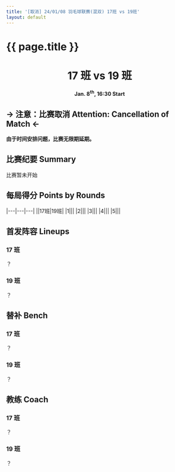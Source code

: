 ```yaml
---
title: '[取消] 24/01/08 羽毛球联赛(混双) 17班 vs 19班'
layout: default
---
```


# {{ page.title }}

<div width="100%" style="text-align:center">
<h1> 17 班 vs 19 班 </h1>
<!--<h1> 17 班 <span style="border: 1px #111111 solid; border-radius:5px; background-color:#f3f3f3; display:inline flex; width:80px; height:100px" hidden><b style="font-size:64px; margin:0px auto; color:#aaaaaa">0</b></span> vs <span style="border: 1px #111111 solid; border-radius:5px; background-color:#f3f3f3; display:inline flex; width:80px; height:100px" hidden><b style="font-size:64px; margin:0px auto">6</b></span> 21 班 </h1>-->
<h4>Jan. 8<sup>th</sup>, 16:30 Start</h4>
</div>

## → 注意：比赛取消 Attention: Cancellation of Match ←

**由于时间安排问题，比赛无限期延期。**

## 比赛纪要 Summary

比赛暂未开始

<!--<i class="fa-solid fa-hourglass-start fa-fw"></i> 0' 比赛开始 \| 17班 0:0 19班

<i class="fa-solid fa-hourglass-end fa-fw"></i> 40' 比赛结束 \| 17班 0:0 19班-->

## 每局得分 Points by Rounds

|---|---|---|
||17班|19班|
|1|||
|2|||
|3|||
|4|||
|5|||

## 首发阵容 Lineups

### 17 班

？

### 19 班

？

## 替补 Bench

### 17 班

？

### 19 班

？

## 教练 Coach

### 17 班

？

### 19 班

？